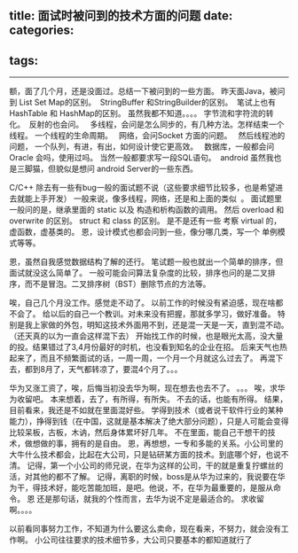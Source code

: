 title: 面试时被问到的技术方面的问题
date: 
categories:
- 
tags:
- 
---
额，面了几个月，还是没面过。总结一下被问到的一些方面。
昨天面Java，被问到 List Set Map的区别。
 StringBuffer 和StringBuilder的区别。
 笔试上也有 HashTable 和 HashMap的区别。 虽然我都不知道。。。。
字节流和字符流的转化。
 反射的也会问。
  多线程，会问是怎么同步的，有几种方法。怎样结束一个线程。 一个线程的生命周期。
  网络，会问Socket 方面的问题。
  然后线程池的问题， 一个队列，有进，有出，如何设计使它更高效。
  数据库，一般都会问 Oracle 会吗，使用过吗。 当然一般都要求写一段SQL语句。
 android 虽然我也是三脚猫，但貌似是想问 android Server的一些东西。

C/C++
除去有一些有bug一般的面试题不说（这些要求细节比较多，也是希望进去就能上手开发）
一般来说，像多线程，网络，还是和上面的类似  。
面试题里一般问的是，继承里面的 static 以及 构造和析构函数的调用。
然后 overload 和overwrite 的区别。
struct 和 class 的区别。
是不是还有一些 考察 virtual 的，虚函数，虚基类的。
恩，设计模式也都会问到一些，像分哪几类，写一个 单例模式等等。

恩，虽然自我感觉数据结构了解的还行。
笔试题一般也就出一个简单的排序，但面试就没这么简单了。
一般可能会问算法复杂度的比较，排序也问的是二叉排序，而不是冒泡。二叉排序树（BST）删除节点的方法等。

唉，自己几个月没工作。感觉走不动了。
以前工作的时候没有紧迫感，现在啥都不会了。
给以后的自己一个教训。对未来没有把握，那就多学习，做好准备。
特别是我上家做的外包，明知这技术外面用不到，还是混一天是一天，直到混不动。（还天真的以为一直会这样混下去）
开始找工作的时候，也是眼光太高，没大量的投。结果错过了3,4月份最好的时机，也没看到知名的企业在招。
后来天气也热起来了，而且不频繁面试的话，一周一周，一个月一个月就这么过去了。
再混下去，都到8月了，天气都转凉了，要混4个月了。。。

华为又涨工资了，唉，后悔当初没去华为啊，现在想去也去不了。
。。。
唉，求华为收留吧。
本来想着，去了，有所得，有所失。
不去的话，也能有所得。
结果，目前看来，我还是不如就在里面混好些。
学得到技术（或者说干软件行业的某种能力），挣得到钱（在中国，这就是基本解决了绝大部分问题），只是人可能会变得比较呆板，古板，木讷，然后身体累坏好几年。
不在里面，能自己干想干的技术，做想做的事，拥有的是自由。
恩，再想想，一专和多能的关系。小公司里的大牛什么技术都会，比起在大公司，只是钻研某方面的技术。到底哪个好，也说不清。
记得，第一个小公司的师兄说，在华为这样的公司，干的就是重复拧螺丝的活，对其他的都不了解。
记得，离职的时候，boss是从华为过来的，我说要在华为干，得技术好，能吃苦能加班，是吧。他说，不，在华为最重要的，是服从命令。
恩
还是那句话，就我的个性而言，去华为说不定是最适合的。
求收留啊。。。。

以前看同事努力工作，不知道为什么要这么卖命，现在看来，不努力，就会没有工作啊。
小公司往往要求的技术细节多，大公司只要基本的都知道就行了


